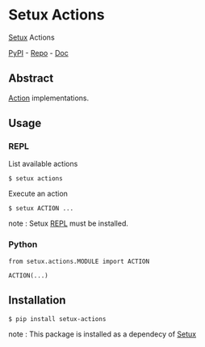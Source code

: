 # Setux Actions

[Setux] Actions

[PyPI] - [Repo] - [Doc]


## Abstract

[Action] implementations.


## Usage

### REPL
List available actions

    $ setux actions

Execute an action

    $ setux ACTION ...

note : Setux [REPL] must be installed.


### Python

    from setux.actions.MODULE import ACTION

    ACTION(...)


## Installation

    $ pip install setux-actions

note : This package is installed as a dependecy of [Setux]


[PyPI]: https://pypi.org/project/setux-actions
[Repo]: https://notabug.org/dugres/setux_actions
[Doc]: https://setux-actions.readthedocs.io/en/latest

[Setux]: https://setux.readthedocs.io/en/latest
[Action]: https://setux-core.readthedocs.io/en/latest/action
[REPL]: https://setux-repl.readthedocs.io/en/latest
